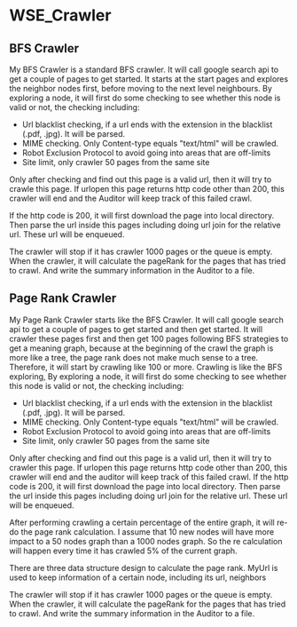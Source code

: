 # WSE_Crawler
## BFS Crawler

My BFS Crawler is a standard BFS crawler. It will call google search api to get a couple of pages to get started.
It starts at the start pages and explores the neighbor nodes first, before moving to the next level neighbours.
By exploring a node, it will first do some checking to see whether this node is valid or not, the checking including:

- Url blacklist checking, if a url ends with the extension in the blacklist (.pdf, .jpg). It will be parsed.
- MIME checking. Only Content-type equals "text/html" will be crawled.
- Robot Exclusion Protocol to avoid going into areas that are off-limits
- Site limit, only crawler 50 pages from the same site

Only after checking and find out this page is a valid url, then it will try to crawle this page. If urlopen this page returns
http code other than 200, this crawler will end and the Auditor will keep track of this failed crawl.

If the http code is 200, it will first download the page into local directory. Then parse the url inside this pages including
doing url join for the relative url. These url will be enqueued.

The crawler will stop if it has crawler 1000 pages or the queue is empty. When the crawler, it will calculate the pageRank
for the pages that has tried to crawl. And write the summary information in the Auditor to a file.


## Page Rank Crawler

My Page Rank Crawler starts like the BFS Crawler. It will call google search api to get a couple of pages to get started and then
get started. It will crawler these pages first and then get 100 pages following BFS strategies to get a meaning graph,
because at the beginning of the crawl the graph is more like a tree, the page rank does not make much sense to a tree.
Therefore, it will start by crawling like 100 or more. Crawling is like the BFS exploring, By exploring a node,
it will first do some checking to see whether this node is valid or not, the checking including:

- Url blacklist checking, if a url ends with the extension in the blacklist (.pdf, .jpg). It will be parsed.
- MIME checking. Only Content-type equals "text/html" will be crawled.
- Robot Exclusion Protocol to avoid going into areas that are off-limits
- Site limit, only crawler 50 pages from the same site

Only after checking and find out this page is a valid url, then it will try to crawler this page. If urlopen this page returns
http code other than 200, this crawler will end and the auditor will keep track of this failed crawl.
If the http code is 200, it will first download the page into local directory. Then parse the url inside this pages including
doing url join for the relative url. These url will be enqueued.

After performing crawling a certain percentage of the entire graph, it will re-do the page rank calculation. I assume that
10 new nodes will have more impact to a 50 nodes graph than a 1000 nodes graph. So the re calculation will happen every
time it has crawled 5% of the current graph.

There are three data structure design to calculate the page rank. MyUrl is used to keep information of a certain node,
including its url, neighbors


The crawler will stop if it has crawler 1000 pages or the queue is empty. When the crawler, it will calculate the pageRank
for the pages that has tried to crawl. And write the summary information in the Auditor to a file.
